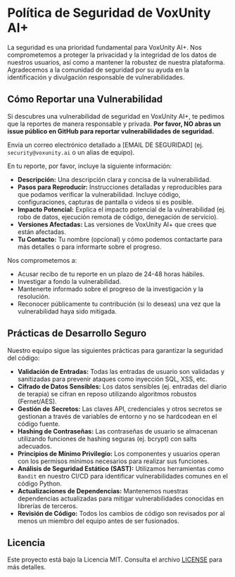 # Política de Seguridad de VoxUnity AI+

La seguridad es una prioridad fundamental para VoxUnity AI+. Nos comprometemos a proteger la privacidad y la integridad de los datos de nuestros usuarios, así como a mantener la robustez de nuestra plataforma. Agradecemos a la comunidad de seguridad por su ayuda en la identificación y divulgación responsable de vulnerabilidades.

## Cómo Reportar una Vulnerabilidad

Si descubres una vulnerabilidad de seguridad en VoxUnity AI+, te pedimos que la reportes de manera responsable y privada. **Por favor, NO abras un issue público en GitHub para reportar vulnerabilidades de seguridad.**

Envía un correo electrónico detallado a [EMAIL DE SEGURIDAD] (ej. `security@voxunity.ai` o un alias de equipo).

En tu reporte, por favor, incluye la siguiente información:

*   **Descripción:** Una descripción clara y concisa de la vulnerabilidad.
*   **Pasos para Reproducir:** Instrucciones detalladas y reproducibles para que podamos verificar la vulnerabilidad. Incluye código, configuraciones, capturas de pantalla o videos si es posible.
*   **Impacto Potencial:** Explica el impacto potencial de la vulnerabilidad (ej. robo de datos, ejecución remota de código, denegación de servicio).
*   **Versiones Afectadas:** Las versiones de VoxUnity AI+ que crees que están afectadas.
*   **Tu Contacto:** Tu nombre (opcional) y cómo podemos contactarte para más detalles o para informarte sobre el progreso.

Nos comprometemos a:

*   Acusar recibo de tu reporte en un plazo de 24-48 horas hábiles.
*   Investigar a fondo la vulnerabilidad.
*   Mantenerte informado sobre el progreso de la investigación y la resolución.
*   Reconocer públicamente tu contribución (si lo deseas) una vez que la vulnerabilidad haya sido mitigada.

## Prácticas de Desarrollo Seguro

Nuestro equipo sigue las siguientes prácticas para garantizar la seguridad del código:

*   **Validación de Entradas:** Todas las entradas de usuario son validadas y sanitizadas para prevenir ataques como inyección SQL, XSS, etc.
*   **Cifrado de Datos Sensibles:** Los datos sensibles (ej. entradas del diario de terapia) se cifran en reposo utilizando algoritmos robustos (Fernet/AES).
*   **Gestión de Secretos:** Las claves API, credenciales y otros secretos se gestionan a través de variables de entorno y no se hardcodean en el código fuente.
*   **Hashing de Contraseñas:** Las contraseñas de usuario se almacenan utilizando funciones de hashing seguras (ej. bcrypt) con salts adecuados.
*   **Principios de Mínimo Privilegio:** Los componentes y usuarios operan con los permisos mínimos necesarios para realizar sus funciones.
*   **Análisis de Seguridad Estático (SAST):** Utilizamos herramientas como `Bandit` en nuestro CI/CD para identificar vulnerabilidades comunes en el código Python.
*   **Actualizaciones de Dependencias:** Mantenemos nuestras dependencias actualizadas para mitigar vulnerabilidades conocidas en librerías de terceros.
*   **Revisión de Código:** Todos los cambios de código son revisados por al menos un miembro del equipo antes de ser fusionados.

## Licencia

Este proyecto está bajo la Licencia MIT. Consulta el archivo [LICENSE](LICENSE) para más detalles.